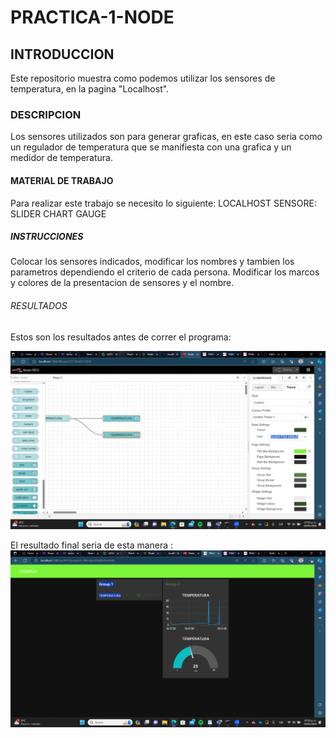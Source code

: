 # PRACTICA-1-NODE
## INTRODUCCION
Este repositorio muestra como podemos utilizar los sensores de temperatura, en la pagina "Localhost".
### DESCRIPCION 
Los sensores utilizados son para generar graficas, en este caso seria como un regulador de temperatura que se manifiesta con una grafica y un medidor de temperatura.
#### MATERIAL DE TRABAJO
Para realizar este trabajo se necesito lo siguiente:
LOCALHOST
SENSORE:
SLIDER
CHART
GAUGE
##### INSTRUCCIONES
Colocar los sensores indicados,  modificar los nombres  y tambien los parametros dependiendo el criterio de cada persona. 
Modificar los marcos y colores de la presentacion de sensores y el nombre.

###### RESULTADOS
Estos son los resultados antes de correr el programa:

![](https://github.com/ArmandoGl98/PRACTICA-1-NODE/blob/main/Captura%20de%20pantalla%202024-01-19%20195014.png)

El resultado final seria de esta manera :
![](https://github.com/ArmandoGl98/PRACTICA-1-NODE/blob/main/Captura%20de%20pantalla%202024-01-19%20195030.png)
